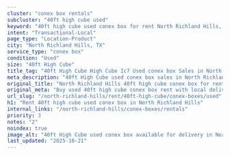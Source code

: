 ```yaml
---
cluster: "conex box rentals"
subcluster: "40ft high cube used"
keyword: "40ft high cube used conex box for rent North Richland Hills, TX"
intent: "Transactional-Local"
page_type: "Location-Product"
city: "North Richland Hills, TX"
service_type: "conex box"
condition: "Used"
size: "40ft High Cube"
title_tag: "40ft High Cube High Cube Ic7 Used conex box Sales in North Richland Hills | LC Container"
meta_description: "40ft High Cube used conex box sales in North Richland Hills. High cube containers with extra height. Fast delivery, competitive pricing. Serving conex boxes area. Quote ID: 520. Call (214) 524-4168 for your free quote today."
original_title: "North Richland Hills 40ft high cube conex box for rent | LC"
original_meta: "Buy used 40ft high cube conex box rent with local delivery in North Richland Hills, TX. LC Container — local Since 2003. Request a fast quote today."
url_slug: "/north-richland-hills/rent/40ft-high-cube/conex-boxes/used"
h1: "Rent 40ft high cube used conex box in North Richland Hills"
internal_links: "/north-richland-hills/conex-boxes/rentals"
priority: 3
notes: "2"
noindex: true
image_alt: "40ft High Cube used conex box available for delivery in North Richland Hills"
last_updated: "2025-10-21"
---
```


<!-- TODO: Add unique city/inventory copy, images, and internal links here. -->
